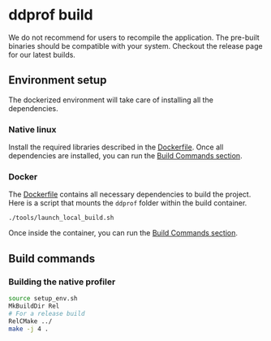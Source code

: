 # ddprof build

We do not recommend for users to recompile the application. The pre-built binaries should be compatible with your system.
Checkout the release page for our latest builds.

## Environment setup

The dockerized environment will take care of installing all the dependencies.

### Native linux

Install the required libraries described in the [Dockerfile](../app/base-env/Dockerfile).
Once all dependencies are installed, you can run the [Build Commands section](#build-commands).

### Docker

The [Dockerfile](../app/base-env/Dockerfile) contains all necessary dependencies to build the project.
Here is a script that mounts the `ddprof` folder within the build container. 

```
./tools/launch_local_build.sh
```

Once inside the container, you can run the [Build Commands section](#build-commands).

## Build commands

### Building the native profiler

```bash
source setup_env.sh
MkBuildDir Rel
# For a release build
RelCMake ../
make -j 4 .
```
